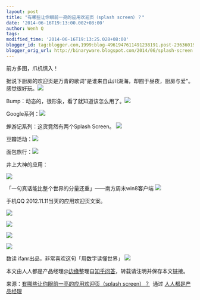 ```yaml
---
layout: post
title: "有哪些让你眼前一亮的应用欢迎页（splash screen）？"
date: '2014-06-16T19:13:00.002+08:00'
author: Wenh Q
tags:
modified_time: '2014-06-16T19:13:25.028+08:00'
blogger_id: tag:blogger.com,1999:blog-4961947611491238191.post-2363601904436488105
blogger_orig_url: http://binaryware.blogspot.com/2014/06/splash-screen.html
---
```


前方多图，爪机慎入！

据说下厨房的欢迎页是万青的歌词"是谁来自山川湖海，却囿于昼夜，厨房与爱"。感觉很好玩。![](https://images-blogger-opensocial.googleusercontent.com/gadgets/proxy?url=http%3A%2F%2Fimage.woshipm.com%2Fwp-files%2F2014%2F06%2Fdfa3376abc4ab04f1a7f8b666f8be1b2.jpg&container=blogger&gadget=a&rewriteMime=image%2F*)

Bump：动态的，很形象，看了就知道该怎么用了。![](https://images-blogger-opensocial.googleusercontent.com/gadgets/proxy?url=http%3A%2F%2Fimage.woshipm.com%2Fwp-files%2F2014%2F06%2F0da02583dbdea18800cfe80c2957a4df.jpg&container=blogger&gadget=a&rewriteMime=image%2F*)

Google系列：![](https://images-blogger-opensocial.googleusercontent.com/gadgets/proxy?url=http%3A%2F%2Fimage.woshipm.com%2Fwp-files%2F2014%2F06%2F14c4c344f3671113ba4c08eaded137ab.jpg&container=blogger&gadget=a&rewriteMime=image%2F*)

蝉游记系列：这货竟然有两个Splash Screen。
![](https://images-blogger-opensocial.googleusercontent.com/gadgets/proxy?url=http%3A%2F%2Fimage.woshipm.com%2Fwp-files%2F2014%2F06%2Ff880a18bc2140518c5fd2eaf1cfb6f9f.jpg&container=blogger&gadget=a&rewriteMime=image%2F*)

豆瓣活动：![](https://images-blogger-opensocial.googleusercontent.com/gadgets/proxy?url=http%3A%2F%2Fimage.woshipm.com%2Fwp-files%2F2014%2F06%2Fb5835c83e7e790d58d18a28b37777e46.jpg&container=blogger&gadget=a&rewriteMime=image%2F*)

面包旅行：![](https://images-blogger-opensocial.googleusercontent.com/gadgets/proxy?url=http%3A%2F%2Fimage.woshipm.com%2Fwp-files%2F2014%2F06%2Fcdcfa58fa14e28504f39961219c1c2b5.jpg&container=blogger&gadget=a&rewriteMime=image%2F*)

井上大神的应用：

![](https://images-blogger-opensocial.googleusercontent.com/gadgets/proxy?url=http%3A%2F%2Fimage.woshipm.com%2Fwp-files%2F2014%2F06%2Faebf1e25e762e7c62a4ba8eb540b5ffb.jpg&container=blogger&gadget=a&rewriteMime=image%2F*)

「一句真话能比整个世界的分量还重」——南方周末win8客户端
![](https://images-blogger-opensocial.googleusercontent.com/gadgets/proxy?url=http%3A%2F%2Fimage.woshipm.com%2Fwp-files%2F2014%2F06%2Fd4395d46561ec6727dbbb0950bfe1364.jpg&container=blogger&gadget=a&rewriteMime=image%2F*)

手机QQ 2012.11.11当天的应用欢迎页文案。

![](https://images-blogger-opensocial.googleusercontent.com/gadgets/proxy?url=http%3A%2F%2Fimage.woshipm.com%2Fwp-files%2F2014%2F06%2F2dc7100f7e668275106a7df53894f8cc.jpg&container=blogger&gadget=a&rewriteMime=image%2F*)

![](https://images-blogger-opensocial.googleusercontent.com/gadgets/proxy?url=http%3A%2F%2Fimage.woshipm.com%2Fwp-files%2F2014%2F06%2Ff85df6ae1189bacabaa3c828650980e2.jpg&container=blogger&gadget=a&rewriteMime=image%2F*)

![](https://images-blogger-opensocial.googleusercontent.com/gadgets/proxy?url=http%3A%2F%2Fimage.woshipm.com%2Fwp-files%2F2014%2F06%2Fca1bf3461dca26efe8b55cac0d80e073.jpg&container=blogger&gadget=a&rewriteMime=image%2F*)

![](https://images-blogger-opensocial.googleusercontent.com/gadgets/proxy?url=http%3A%2F%2Fimage.woshipm.com%2Fwp-files%2F2014%2F06%2F8afdd1ffe3206e646d8dbb1bfc440900.jpg&container=blogger&gadget=a&rewriteMime=image%2F*)

数读
ifanr出品，非常喜欢这句「用数字读懂世界」
![](https://images-blogger-opensocial.googleusercontent.com/gadgets/proxy?url=http%3A%2F%2Fimage.woshipm.com%2Fwp-files%2F2014%2F06%2Fa7f58bfff3cde837ff0079f82b89e81f.jpg&container=blogger&gadget=a&rewriteMime=image%2F*)

本文由人人都是产品经理@[边缘](http://weibo.com/1631153295/profile?topnav=1&wvr=5&user=1)整理自[知乎问答](http://www.zhihu.com/question/20762432?rf=22876370)，转载请注明并保存本文链接。

来源：[有哪些让你眼前一亮的应用欢迎页（splash
screen）？](http://www.woshipm.com/pmd/89575.html)  通过 [人人都是产品经理](http://www.woshipm.com/)
